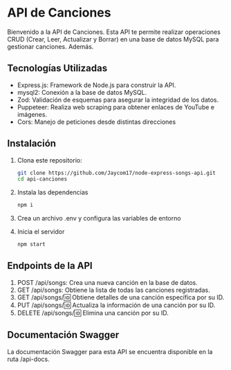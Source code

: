 # API de Canciones

Bienvenido a la API de Canciones. Esta API te permite realizar operaciones CRUD (Crear, Leer, Actualizar y Borrar) en una base de datos MySQL para gestionar canciones. Además.

## Tecnologías Utilizadas

- Express.js: Framework de Node.js para construir la API.
- mysql2: Conexión a la base de datos MySQL.
- Zod: Validación de esquemas para asegurar la integridad de los datos.
- Puppeteer: Realiza web scraping para obtener enlaces de YouTube e imágenes.
- Cors: Manejo de peticiones desde distintas direcciones

## Instalación

1. Clona este repositorio:

   ```bash
   git clone https://github.com/Jaycom17/node-express-songs-api.git
   cd api-canciones

2. Instala las dependencias

    ```bash
    npm i

3. Crea un archivo .env y configura las variables de entorno

4. Inicia el servidor

    ```bash
    npm start

## Endpoints de la API
1. POST /api/songs: Crea una nueva canción en la base de datos.
2. GET /api/songs: Obtiene la lista de todas las canciones registradas.
3. GET /api/songs/:id: Obtiene detalles de una canción específica por su ID.
4. PUT /api/songs/:id: Actualiza la información de una canción por su ID.
5. DELETE /api/songs/:id: Elimina una canción por su ID.

## Documentación Swagger
La documentación Swagger para esta API se encuentra disponible en la ruta /api-docs.